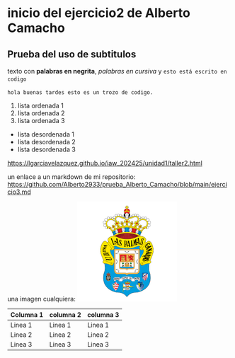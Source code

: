 # inicio del ejercicio2 de Alberto Camacho

## Prueba del uso de subtitulos

texto con **palabras en negrita**, *palabras en cursiva* y `esto está escrito en codigo`


    hola buenas tardes esto es un trozo de codigo.


1. lista ordenada 1
2. lista ordenada 2
3. lista ordenada 3

- lista desordenada 1
- lista desordenada 2
- lista desordenada 3
  

https://lgarciavelazquez.github.io/iaw_202425/unidad1/taller2.html 

un enlace a un markdown de mi repositorio: https://github.com/Alberto2933/prueba_Alberto_Camacho/blob/main/ejercicio3.md 


una imagen cualquiera: ![alt text](imagen_ejercicio2-1.png)


|Columna 1 | columna 2 | columna 3 |
-----------|-----------|-----------|
|Linea 1 |Linea 1 |Linea 1 |
|Linea 2 |Linea 2 |Linea 2 |
|Linea 3 |Linea 3 |Linea 3 |